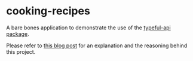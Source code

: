 # cooking-recipes
A bare bones application to demonstrate the use of the [typeful-api package](https://github.com/Markonis/typeful-api). 

Please refer to [this blog post](https://affine.tech/blog/full-stack-type-safe-apis) for an explanation and the reasoning behind this project.
